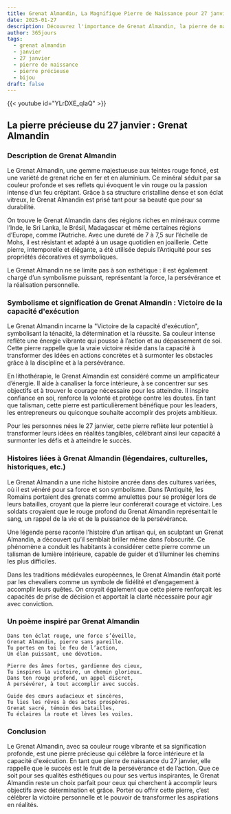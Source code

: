 ```yaml
---
title: Grenat Almandin, La Magnifique Pierre de Naissance pour 27 janvier
date: 2025-01-27
description: Découvrez l'importance de Grenat Almandin, la pierre de naissance du 27 janvier qui symbolise Victoire de la capacité d'exécution. Laissez sa beauté et sa signification illuminer votre journée.
author: 365jours
tags:
  - grenat almandin
  - janvier
  - 27 janvier
  - pierre de naissance
  - pierre précieuse
  - bijou
draft: false
---
```


{{< youtube id="YLrDXE_qIaQ" >}}

## La pierre précieuse du 27 janvier : Grenat Almandin

### Description de Grenat Almandin

Le Grenat Almandin, une gemme majestueuse aux teintes rouge foncé, est une variété de grenat riche en fer et en aluminium. Ce minéral séduit par sa couleur profonde et ses reflets qui évoquent le vin rouge ou la passion intense d’un feu crépitant. Grâce à sa structure cristalline dense et son éclat vitreux, le Grenat Almandin est prisé tant pour sa beauté que pour sa durabilité.

On trouve le Grenat Almandin dans des régions riches en minéraux comme l’Inde, le Sri Lanka, le Brésil, Madagascar et même certaines régions d’Europe, comme l’Autriche. Avec une dureté de 7 à 7,5 sur l’échelle de Mohs, il est résistant et adapté à un usage quotidien en joaillerie. Cette pierre, intemporelle et élégante, a été utilisée depuis l’Antiquité pour ses propriétés décoratives et symboliques.

Le Grenat Almandin ne se limite pas à son esthétique : il est également chargé d’un symbolisme puissant, représentant la force, la persévérance et la réalisation personnelle.

### Symbolisme et signification de Grenat Almandin : Victoire de la capacité d'exécution

Le Grenat Almandin incarne la "Victoire de la capacité d'exécution", symbolisant la ténacité, la détermination et la réussite. Sa couleur intense reflète une énergie vibrante qui pousse à l’action et au dépassement de soi. Cette pierre rappelle que la vraie victoire réside dans la capacité à transformer des idées en actions concrètes et à surmonter les obstacles grâce à la discipline et à la persévérance.

En lithothérapie, le Grenat Almandin est considéré comme un amplificateur d’énergie. Il aide à canaliser la force intérieure, à se concentrer sur ses objectifs et à trouver le courage nécessaire pour les atteindre. Il inspire confiance en soi, renforce la volonté et protège contre les doutes. En tant que talisman, cette pierre est particulièrement bénéfique pour les leaders, les entrepreneurs ou quiconque souhaite accomplir des projets ambitieux.

Pour les personnes nées le 27 janvier, cette pierre reflète leur potentiel à transformer leurs idées en réalités tangibles, célébrant ainsi leur capacité à surmonter les défis et à atteindre le succès.

### Histoires liées à Grenat Almandin (légendaires, culturelles, historiques, etc.)

Le Grenat Almandin a une riche histoire ancrée dans des cultures variées, où il est vénéré pour sa force et son symbolisme. Dans l’Antiquité, les Romains portaient des grenats comme amulettes pour se protéger lors de leurs batailles, croyant que la pierre leur conférerait courage et victoire. Les soldats croyaient que le rouge profond du Grenat Almandin représentait le sang, un rappel de la vie et de la puissance de la persévérance.

Une légende perse raconte l’histoire d’un artisan qui, en sculptant un Grenat Almandin, a découvert qu’il semblait briller même dans l’obscurité. Ce phénomène a conduit les habitants à considérer cette pierre comme un talisman de lumière intérieure, capable de guider et d’illuminer les chemins les plus difficiles.

Dans les traditions médiévales européennes, le Grenat Almandin était porté par les chevaliers comme un symbole de fidélité et d’engagement à accomplir leurs quêtes. On croyait également que cette pierre renforçait les capacités de prise de décision et apportait la clarté nécessaire pour agir avec conviction.

### Un poème inspiré par Grenat Almandin

```
Dans ton éclat rouge, une force s’éveille,  
Grenat Almandin, pierre sans pareille.  
Tu portes en toi le feu de l’action,  
Un élan puissant, une dévotion.

Pierre des âmes fortes, gardienne des cieux,  
Tu inspires la victoire, un chemin glorieux.  
Dans ton rouge profond, un appel discret,  
À persévérer, à tout accomplir avec succès.

Guide des cœurs audacieux et sincères,  
Tu lies les rêves à des actes prospères.  
Grenat sacré, témoin des batailles,  
Tu éclaires la route et lèves les voiles.  
```

### Conclusion

Le Grenat Almandin, avec sa couleur rouge vibrante et sa signification profonde, est une pierre précieuse qui célèbre la force intérieure et la capacité d'exécution. En tant que pierre de naissance du 27 janvier, elle rappelle que le succès est le fruit de la persévérance et de l’action. Que ce soit pour ses qualités esthétiques ou pour ses vertus inspirantes, le Grenat Almandin reste un choix parfait pour ceux qui cherchent à accomplir leurs objectifs avec détermination et grâce. Porter ou offrir cette pierre, c’est célébrer la victoire personnelle et le pouvoir de transformer les aspirations en réalités.